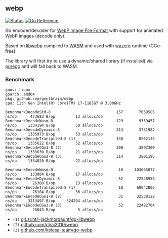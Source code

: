 ## webp
[![Status](https://github.com/gen2brain/webp/actions/workflows/test.yml/badge.svg)](https://github.com/gen2brain/webp/actions)
[![Go Reference](https://pkg.go.dev/badge/github.com/gen2brain/webp.svg)](https://pkg.go.dev/github.com/gen2brain/webp)

Go encoder/decoder for [WebP Image File Format](https://en.wikipedia.org/wiki/WebP) with support for animated WebP images (decode only).

Based on [libwebp](https://github.com/webmproject/libwebp) compiled to [WASM](https://en.wikipedia.org/wiki/WebAssembly) and used with [wazero](https://wazero.io/) runtime (CGo-free).

The library will first try to use a dynamic/shared library (if installed) via [purego](https://github.com/ebitengine/purego) and will fall back to WASM.

### Benchmark

```
goos: linux
goarch: amd64
pkg: github.com/gen2brain/webp
cpu: 11th Gen Intel(R) Core(TM) i7-1185G7 @ 3.00GHz

BenchmarkDecodeStd-8                             157	   7639585 ns/op	  473683 B/op	      13 allocs/op
BenchmarkDecodeWasm-8                            129	   9359457 ns/op	 1334194 B/op	      50 allocs/op
BenchmarkDecodeDynamic-8                         313	   3751982 ns/op	 1335973 B/op	      53 allocs/op
BenchmarkDecodeTranspiled-8 (1)                  138	   8562133 ns/op	 1335622 B/op	      52 allocs/op
BenchmarkDecodeCGo1-8 (2)                        300	   3897300 ns/op	 1333630 B/op	      21 allocs/op
BenchmarkDecodeCGo2-8 (3)                        314	   3801195 ns/op	 1334020 B/op	      22 allocs/op

BenchmarkEncodeWasm-8                             10	 103065077 ns/op	  133804 B/op	      17 allocs/op
BenchmarkEncodeDynamic-8                          52	  22548953 ns/op	   26388 B/op	      13 allocs/op
BenchmarkEncodeTranspiled-8 (1)                   18	  60042805 ns/op	   76104 B/op	      36 allocs/op
BenchmarkEncodeCGo1-8 (2)                         31	  32538122 ns/op	 3213497 B/op	  524294 allocs/op
BenchmarkEncodeCGo2-8 (3)                         52	  22482704 ns/op	   26043 B/op	       5 allocs/op
```

- `(1)` [git.sr.ht/~jackmordaunt/go-libwebp](https://git.sr.ht/~jackmordaunt/go-libwebp)
- `(2)` [github.com/chai2010/webp](https://github.com/chai2010/webp)
- `(3)` [github.com/kolesa-team/go-webp](https://github.com/kolesa-team/go-webp)

